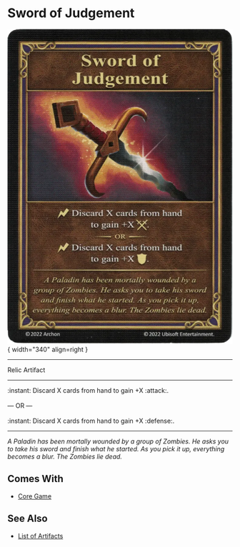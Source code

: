 # Sword of Judgement

![Sword of Judgement](../assets/artifacts_relic-sword_of_judgement.webp){ width="340" align=right }
___
Relic Artifact
___
:instant: Discard X cards from hand to gain +X :attack:.<br><br>— OR —<br><br>:instant: Discard X cards from hand to gain +X :defense:.
___
*A Paladin has been mortally wounded by a group of Zombies. He asks you to take his sword and finish what he started. As you pick it up, everything becomes a blur. The Zombies lie dead.*


## Comes With

- [Core Game](../content.md)


## See Also

- [List of Artifacts](../artifacts.md)
